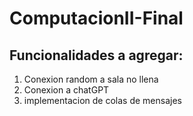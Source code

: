 # ComputacionII-Final
## Funcionalidades a agregar:
1) Conexion random a sala no llena
2) Conexion a chatGPT
3) implementacion de colas de mensajes